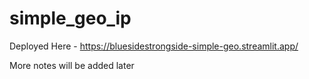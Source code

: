 # simple_geo_ip


Deployed Here - https://bluesidestrongside-simple-geo.streamlit.app/

More notes will be added later


